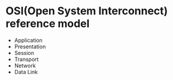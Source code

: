# OSI(Open System Interconnect) reference model

- Application
- Presentation
- Session 
- Transport
- Network
- Data Link
